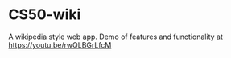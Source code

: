 # CS50-wiki
A wikipedia style web app. 
Demo of features and functionality at https://youtu.be/rwQLBGrLfcM
